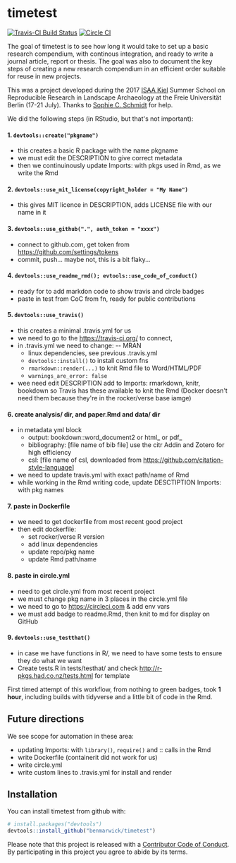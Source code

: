 
<!-- README.md is generated from README.Rmd. Please edit that file -->
timetest
========

[![Travis-CI Build Status](https://travis-ci.org/benmarwick/timetest.svg?branch=master)](https://travis-ci.org/benmarwick/timetest) [![Circle CI](https://circleci.com/gh/benmarwick/timetest.svg?style=shield&circle-token=:circle-token)](https://circleci.com/gh/benmarwick/timetest)

The goal of timetest is to see how long it would take to set up a basic research compendium, with continous integration, and ready to write a journal article, report or thesis. The goal was also to document the key steps of creating a new research compendium in an efficient order suitable for reuse in new projects.

This was a project developed during the 2017 [ISAA Kiel](https://isaakiel.github.io/) Summer School on Reproducible Research in Landscape Archaeology at the Freie Universität Berlin (17-21 July). Thanks to [Sophie C. Schmidt](https://github.com/SCSchmidt) for help.

We did the following steps (in RStudio, but that's not important):

#### 1. `devtools::create("pkgname")`

-   this creates a basic R package with the name pkgname
-   we must edit the DESCRIPTION to give correct metadata
-   then we continuinously update Imports: with pkgs used in Rmd, as we write the Rmd

#### 2. `devtools::use_mit_license(copyright_holder = "My Name")`

-   this gives MIT licence in DESCRIPTION, adds LICENSE file with our name in it

#### 3. `devtools::use_github(".", auth_token = "xxxx")`

-   connect to github.com, get token from <https://github.com/settings/tokens>
-   commit, push... maybe not, this is a bit flaky...

#### 4. `devtools::use_readme_rmd(); evtools::use_code_of_conduct()`

-   ready for to add markdon code to show travis and circle badges
-   paste in test from CoC from fn, ready for public contributions

#### 5. `devtools::use_travis()`

-   this creates a minimal .travis.yml for us
-   we need to go to the <https://travis-ci.org/> to connect,
-   in .travis.yml we need to change: -- MRAN
    -   linux dependencies, see previous .travis.yml
    -   `devtools::install()` to install custom fns
    -   `rmarkdown::render(...)` to knit Rmd file to Word/HTML/PDF
    -   `warnings_are_error: false`
-   wee need edit DESCRIPTION add to Imports: rmarkdown, knitr, bookdown so Travis has these available to knit the Rmd (Docker doesn't need them because they're in the rocker/verse base iamge)

#### 6. create analysis/ dir, and paper.Rmd and data/ dir

-   in metadata yml block
    -   output: bookdown::word\_document2 or html\_ or pdf\_
    -   bibliography: \[file name of bib file\] use the citr Addin and Zotero for high efficiency
    -   csl: \[file name of csl, downloaded from <https://github.com/citation-style-language>\]
-   we need to update travis.yml with exact path/name of Rmd
-   while working in the Rmd writing code, update DESCTIPTION Imports: with pkg names

#### 7. paste in Dockerfile

-   we need to get dockerfile from most recent good project
-   then edit dockerfile:
    -   set rocker/verse R version
    -   add linux dependencies
    -   update repo/pkg name
    -   update Rmd path/name

#### 8. paste in circle.yml

-   need to get circle.yml from most recent project
-   we must change pkg name in 3 places in the circle.yml file
-   we need to go to <https://circleci.com> & add env vars
-   we must add badge to readme.Rmd, then knit to md for display on GitHub

#### 9. `devtools::use_testthat()`

-   in case we have functions in R/, we need to have some tests to ensure they do what we want
-   Create tests.R in tests/testhat/ and check <http://r-pkgs.had.co.nz/tests.html> for template

First timed attempt of this workflow, from nothing to green badges, took **1 hour**, including builds with tidyverse and a little bit of code in the Rmd.

Future directions
-----------------

We see scope for automation in these area:

-   updating Imports: with `library()`, `require()` and :: calls in the Rmd
-   write Dockerfile (containerit did not work for us)
-   write circle.yml
-   write custom lines to .travis.yml for install and render

Installation
------------

You can install timetest from github with:

``` r
# install.packages("devtools")
devtools::install_github("benmarwick/timetest")
```

Please note that this project is released with a [Contributor Code of Conduct](CONDUCT.md). By participating in this project you agree to abide by its terms.
